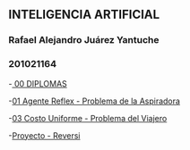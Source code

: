 ## INTELIGENCIA ARTIFICIAL
### Rafael Alejandro Juárez Yantuche
### 201021164

-[ 00 DIPLOMAS ](https://rafalejy.github.io/IA1_Tareas/Diplomas)

-[01 Agente Reflex -  Problema de la Aspiradora](https://rafalejy.github.io/IA1_Tareas/01_reflex_agent.html)

-[03 Costo Uniforme -  Problema del Viajero ](https://rafalejy.github.io/IA1_Tareas/03_CostoUniforme.pdf)

-[Proyecto - Reversi ](https://rafalejy.github.io/IA1_Tareas/server.js)

